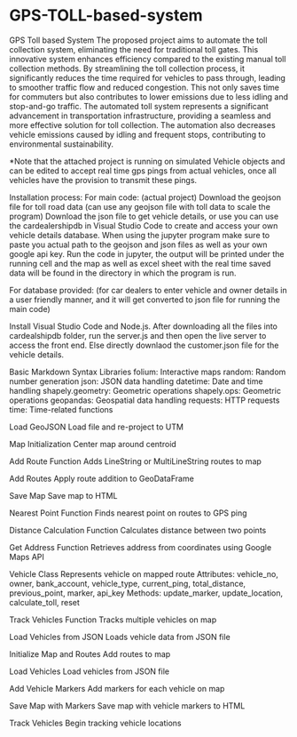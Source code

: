 # GPS-TOLL-based-system
GPS Toll based System
The proposed project aims to automate the toll collection system, eliminating the need for traditional toll gates. This innovative system enhances efficiency compared to the existing manual toll collection methods. By streamlining the toll collection process, it significantly reduces the time required for vehicles to pass through, leading to smoother traffic flow and reduced congestion. This not only saves time for commuters but also contributes to lower emissions due to less idling and stop-and-go traffic. The automated toll system represents a significant advancement in transportation infrastructure, providing a seamless and more effective solution for toll collection.
The automation also decreases vehicle emissions caused by idling and frequent stops, contributing to environmental sustainability.

*Note that the attached project is running on simulated Vehicle objects and can be edited to accept real time gps pings from actual vehicles, once all vehicles have the provision to transmit these pings.

Installation process:
For main code: (actual project)
Download the geojson file for toll road data (can use any geojson file with toll data to scale the program)
Download the json file to get vehicle details, or use you can use the cardealershipdb in Visual Studio Code to create and access your own vehicle details database.
When using the jupyter program make sure to paste you actual path to the geojson and json files as well as your own google api key.
Run the code in jupyter, the output will be printed under the running cell and the map as well as excel sheet with the real time saved data will be found in the directory in which the program is run.


For database provided: (for car dealers to enter vehicle and owner details in a user friendly manner, and it will get converted to json file for running the main code)

Install Visual Studio Code and Node.js. After downloading all the files into cardealshipdb folder, run the server.js and then open the live server to access the front end. 
Else directly downlaod the customer.json file for the vehicle details.


Basic Markdown Syntax
Libraries
folium: Interactive maps
random: Random number generation
json: JSON data handling
datetime: Date and time handling
shapely.geometry: Geometric operations
shapely.ops: Geometric operations
geopandas: Geospatial data handling
requests: HTTP requests
time: Time-related functions

 Load GeoJSON
 Load file and re-project to UTM

 Map Initialization
 Center map around centroid

 Add Route Function
 Adds LineString or MultiLineString routes to map

 Add Routes
 Apply route addition to GeoDataFrame

 Save Map
 Save map to HTML

 Nearest Point Function
 Finds nearest point on routes to GPS ping

 Distance Calculation Function
 Calculates distance between two points

 Get Address Function
 Retrieves address from coordinates using Google Maps API


 Vehicle Class
 Represents vehicle on mapped route
 Attributes: vehicle_no, owner, bank_account, vehicle_type, current_ping, total_distance, previous_point, marker, api_key
 Methods: update_marker, update_location, calculate_toll, reset

 Track Vehicles Function
 Tracks multiple vehicles on map

 Load Vehicles from JSON
 Loads vehicle data from JSON file


 Initialize Map and Routes
 Add routes to map

 Load Vehicles
 Load vehicles from JSON file

 Add Vehicle Markers
 Add markers for each vehicle on map


 Save Map with Markers
 Save map with vehicle markers to HTML


 Track Vehicles
 Begin tracking vehicle locations
